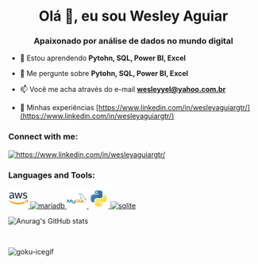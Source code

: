 <h1 align="center">Olá 👋, eu sou Wesley Aguiar</h1>
<h3 align="center">Apaixonado por análise de dados no mundo digital</h3>

- 🌱 Estou aprendendo **Pytohn, SQL, Power BI, Excel**

- 💬 Me pergunte sobre **Pytohn, SQL, Power BI, Excel**

- 📫 Você me acha através do e-mail **wesleyyel@yahoo.com.br**

- 📄 Minhas experiências [https://www.linkedin.com/in/wesleyaguiargtr/](https://www.linkedin.com/in/wesleyaguiargtr/)

<h3 align="left">Connect with me:</h3>
<p align="left">
<a href="https://linkedin.com/in/https://www.linkedin.com/in/wesleyaguiargtr/" target="blank"><img align="center" src="https://raw.githubusercontent.com/rahuldkjain/github-profile-readme-generator/master/src/images/icons/Social/linked-in-alt.svg" alt="https://www.linkedin.com/in/wesleyaguiargtr/" height="30" width="40" /></a>
</p>

<h3 align="left">Languages and Tools:</h3>
<p align="left"> <a href="https://aws.amazon.com" target="_blank" rel="noreferrer"> <img src="https://raw.githubusercontent.com/devicons/devicon/master/icons/amazonwebservices/amazonwebservices-original-wordmark.svg" alt="aws" width="40" height="40"/> </a> <a href="https://mariadb.org/" target="_blank" rel="noreferrer"> <img src="https://www.vectorlogo.zone/logos/mariadb/mariadb-icon.svg" alt="mariadb" width="40" height="40"/> </a> <a href="https://www.mysql.com/" target="_blank" rel="noreferrer"> <img src="https://raw.githubusercontent.com/devicons/devicon/master/icons/mysql/mysql-original-wordmark.svg" alt="mysql" width="40" height="40"/> </a> <a href="https://www.python.org" target="_blank" rel="noreferrer"> <img src="https://raw.githubusercontent.com/devicons/devicon/master/icons/python/python-original.svg" alt="python" width="40" height="40"/> </a> <a href="https://www.sqlite.org/" target="_blank" rel="noreferrer"> <img src="https://www.vectorlogo.zone/logos/sqlite/sqlite-icon.svg" alt="sqlite" width="40" height="40"/> </a> </p>



<div>

![Anurag's GitHub stats](https://github-readme-stats.vercel.app/api?username=WesleyCamposAguiar&show_icons=true&theme=tokyonight)

</div style = "display: inline_block"><br>

![goku-icegif](https://user-images.githubusercontent.com/127986991/227538972-3ed62e68-522e-4f6d-bf37-64a8841d5f4f.gif)
